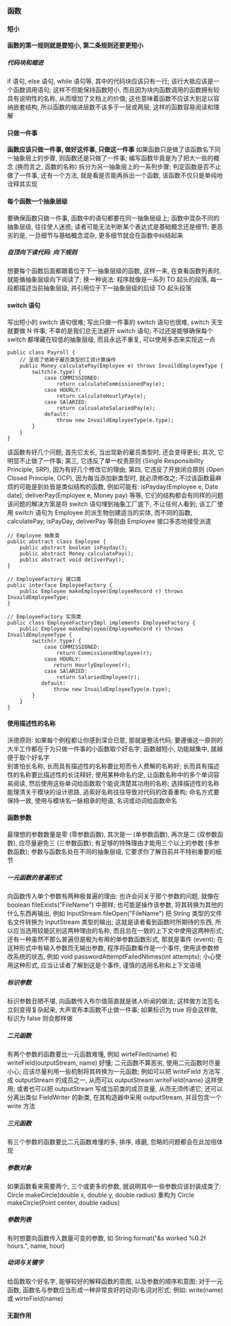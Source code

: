 ### 函数

#### 短小
**函数的第一规则就是要短小, 第二条规则还要更短小**

##### 代码块和缩进
if 语句, else 语句, while 语句等, 其中的代码块应该只有一行; 该行大抵应该是一个函数调用语句; 这样不但能保持函数短小, 而且因为块内函数调用的函数拥有较具有说明性的名称, 从而增加了文档上的价值; 这也意味着函数不应该大到足以容纳嵌套结构, 所以函数的缩进层数不该多于一层或两层; 这样的函数容易阅读和理解

#### 只做一件事
**函数应该只做一件事, 做好这件事, 只做这一件事**
如果函数只是做了该函数名下同一抽象层上的步骤, 则函数还是只做了一件事; 编写函数毕竟是为了把大一些的概念 (换而言之, 函数的名称) 拆分为另一抽象层上的一系列步骤; 判定函数是否不止做了一件事, 还有一个方法, 就是看是否能再拆出一个函数, 该函数不仅只是单纯地诠释其实现

#### 每个函数一个抽象层级
要确保函数只做一件事, 函数中的语句都要在同一抽象层级上; 函数中混杂不同的抽象层级, 往往使人迷惑; 读者可能无法判断某个表达式是基础概念还是细节; 更恶劣的是, 一旦细节与基础概念混杂, 更多细节就会在函数中纠结起来

##### 自顶向下读代码: 向下规则
想要每个函数后面都跟着位于下一抽象层级的函数, 这样一来, 在查看函数列表时, 就能循抽象层级向下阅读了; 换一种说法: 程序就像是一系列 TO 起头的段落, 每一段都描述当前抽象层级, 并引用位于下一抽象层级的后续 TO 起头段落

#### switch 语句
写出短小的 switch 语句很难; 写出只做一件事的 switch 语句也很难, switch 天生就要做 N 件事; 不幸的是我们总无法避开 switch 语句; 不过还是能够确保每个 switch 都埋藏在较低的抽象层级, 而且永远不重复, 可以使用多态来实现这一点
```
public class Payroll {
    // 呈现了依赖于雇员类型的工资计算操作
    public Money calculatePay(Employee e) throws InvaildEmployeeType {
        switch(e.type) {
            case COMMISSIONED:
                return calculateCommissionedPay(e);
            case HOURLY:
                return calculateHourlyPay(e);
            case SAlARIED:
                return calcualateSalariedPay(e);
            default:
                throw new InvaildEmployeeType(e.type);
        }
    }
}
```
该函数有好几个问题; 首先它太长, 当出现新的雇员类型时, 还会变得更长; 其次, 它明显不止做了一件事; 第三, 它违反了单一权责原则 (Single Responsibility Principle, SRP), 因为有好几个修改它的理由; 第四, 它违反了开放闭合原则 (Open Closed Principle, OCP), 因为每当添加新类型时, 就必须修改之; 不过该函数最麻烦的可能是到处皆是类似结构的函数, 例如可能有: isPayday(Employee e, Date date), deliverPay(Employee e, Money pay) 等等, 它们的结构都会有同样的问题  
该问题的解决方案是将 switch 语句埋到抽象工厂底下, 不让任何人看到; 该工厂使用 switch 语句为 Employee 的派生物创建适当的实体, 而不同的函数, calculatePay, isPayDay, deliverPay 等则由 Employee 接口多态地接受派遣
```
// Employee 抽象类
public abstract class Employee {
    public abstract boolean isPayday();
    public abstract Money calculatePay();
    public abstract void deliverPay();
}

// EmployeeFactory 接口类
public interface EmployeeFactory {
    public Employee makeEmployee(EmployeeRecord r) throws InvaildEmployeeType;
}

// EmployeeFactory 实现类
public class EmployeeFactoryImpl implements EmployeeFactory {
    public Employee makeEmployee(EmployeeRecord r) throws InvaildEmployeeType {
        switch(r.type) {
            case COMMISSIONED:
                return CommissionedEmployee(r);
            case HOURLY:
               return HourlyEmployee(r);
            case SAlARIED:
                return SalariedEmployee(r);
           default:
               throw new InvaildEmployeeType(e.type);
        }
    }
}
```

#### 使用描述性的名称
沃德原则: 如果每个例程都让你感到深合已意, 那就是整洁代码; 要遵循这一原则的大半工作都在于为只做一件事的小函数取个好名字; 函数越短小, 功能越集中, 就越便于取个好名字  
别害怕长名称, 长而具有描述性的名称要比短而令人费解的名称好; 长而具有描述性的名称要比描述性的长注释好; 使用某种命名约定, 让函数名称中的多个单词容易阅读, 然后使用这些单词给函数取个能说清楚其功用的名称; 选择描述性的名称能理清关于模块的设计思路, 追索好名称往往导致对代码的改善重构; 命名方式要保持一致, 使用与模块名一脉相承的短语, 名词或动词给函数命名

#### 函数参数
最理想的参数数量是零 (零参数函数), 其次是一 (单参数函数), 再次是二 (双参数函数), 应尽量避免三 (三参数函数); 有足够的特殊理由才能用三个以上的参数 (多参数函数); 参数与函数名处在不同的抽象层级, 它要求你了解目前并不特别重要的细节

##### 一元函数的普遍形式
向函数传入单个参数有两种极普遍的理由: 也许会问关于那个参数的问题, 就像在 boolean fileExists("FileName") 中那样; 也可能是操作该参数, 将其转换为其他的什么东西再输出, 例如 InputStream fileOpen("FileName") 把 String 类型的文件名文件转换为 InputStream 类型的输出; 这就是读者看到函数时所期待的东西, 所以应当选用较能区别这两种理由的名称, 而且总在一致的上下文中使用这两种形式; 还有一种虽然不那么普遍但是极为有用的单参数函数形式, 那就是事件 (event); 在这种形式中有输入参数而无输出参数, 程序将函数看作是一个事件, 使用该参数修改系统的状态, 例如 void passwordAttemptFailedNtimes(int attempts); 小心使用这种形式, 应当让读者了解到这是个事件, 谨慎的选用名称和上下文语境

##### 标识参数
标识参数丑陋不堪, 向函数传入布尔值简直就是骇人听闻的做法; 这样做方法签名立刻变得复杂起来, 大声宣布本函数不止做一件事; 如果标识为 true 将会这样做, 标识为 false 则会那样做

##### 二元函数
有两个参数的函数要比一元函数难懂, 例如 wirteFiled(name) 和 writeField(outputStream, name) 好懂; 二元函数不算恶劣, 使用二元函数时尽量小心; 应该尽量利用一些机制将其转换为一元函数; 例如可以把 writeField 方法写成 outputStream 的成员之一, 从而可以 outputStream.writeField(name) 这样使用; 或者也可以把 outputStream 写成当前类的成员变量, 从而无须传递它; 还可以分离出类似 FieldWriter 的新类, 在其构造器中采用 outputStream, 并且包含一个 write 方法

##### 三元函数
有三个参数的函数要比二元函数难懂的多, 排序, 琢磨, 忽略的问题都会在此加倍体现

##### 参数对象
如果函数看来需要两个, 三个或更多的参数, 就说明其中一些参数应该封装成类了: Circle makeCircle(double x, double y, double radius) 重构为 Circle makeCircle(Point center, double radius)

##### 参数列表
有时想要向函数传入数量可变的参数, 如 String.format("&s worked %0.2f hours.", name, hour)

##### 动词与关键字
给函数取个好名字, 能够较好的解释函数的意图, 以及参数的顺序和意图; 对于一元函数, 函数名与参数应当形成一种非常良好的动词/名词对形式; 例如: write(name) 或 wirteField(name)

#### 无副作用
